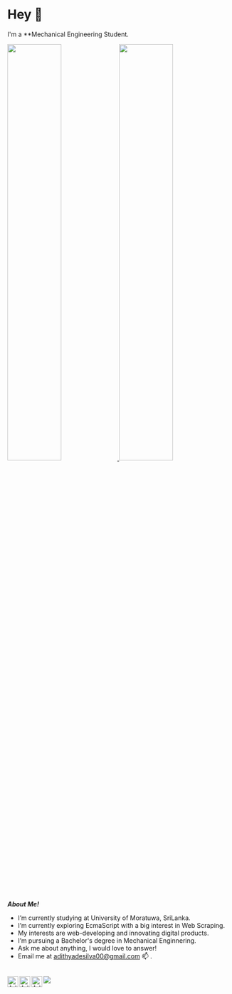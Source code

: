 <h1 title="hehehe">Hey 👋</h1>

I'm a **Mechanical Engineering Student.

<p>
    <a href="https://abhigyantrips.dev/">
        <img
             width='49%'
            src="https://github-readme-stats.vercel.app/api?username=AdithyaDeSilva&show_icons=true&theme=gruvbox&hide_border=true"
        />
        <img
             width='49%'
            src="https://github-readme-streak-stats.herokuapp.com/?user=AdithyaDeSilva&theme=gruvbox&hide_border=true"
        />
    </a>
</p>


***About Me!***
- I’m currently studying at University of Moratuwa, SriLanka. 
- I’m currently
exploring EcmaScript with a big interest in Web Scraping. 
- My interests are web-developing and innovating digital products.
- I’m pursuing a Bachelor's degree in Mechanical Enginnering. 
- Ask me about anything, I would love to answer! 
- Email me at [adithyadesilva00@gmail.com](mailto:adithyadesilva00@gmail.com) 📫 .
<!-- - 📝 See my [Curriculum
Vitae](https://drive.google.com/file/d/1PxlxLA6vGXslYmwybcA_dlr4uQhq-tkm/view?usp=sharing)
to get more info.
 -->
<br/>
<a href="https://www.linkedin.com/in/adithyaxde/">
       <img align="left" alt="Adithya's LinkedIn" width="24px" src='https://img.icons8.com/ios-filled/344/linkedin.png' />
</a>
<a href="https://www.instagram.com/adithya.de/">
       <img align="left" alt="Adithya's Instagram" width="24px" src='https://img.icons8.com/glyph-neue/344/instagram-new.png' />
</a>
<a href="https://www.facebook.com/adithya.shanuka/">
       <img align="left" alt="Adithya's Facebook" width="24px" src='https://img.icons8.com/ios-filled/344/facebook--v1.png' />
</a>
    
<img src="https://komarev.com/ghpvc/?username=AdithyaDeSilva&color=green" align="left" />
